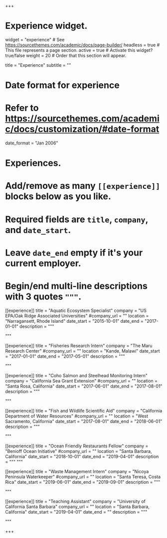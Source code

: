 +++
# Experience widget.
widget = "experience"  # See https://sourcethemes.com/academic/docs/page-builder/
headless = true  # This file represents a page section.
active = true  # Activate this widget? true/false
weight = 20  # Order that this section will appear.

title = "Experience"
subtitle = ""

# Date format for experience
#   Refer to https://sourcethemes.com/academic/docs/customization/#date-format
date_format = "Jan 2006"

# Experiences.
#   Add/remove as many `[[experience]]` blocks below as you like.
#   Required fields are `title`, `company`, and `date_start`.
#   Leave `date_end` empty if it's your current employer.
#   Begin/end multi-line descriptions with 3 quotes `"""`.


[[experience]]
 title = "Aquatic Ecosystem Specialist"
  company = "US EPA/Oak Ridge Associated Universities"
  #company_url = ""
  location = "Narragansett, Rhode Island"
  date_start = "2015-10-01"
  date_end = "2017-01-01"
   description = """
 
  """

[[experience]]
  title = "Fisheries Research Intern"
  company = "The Maru Research Center"
  #company_url = ""
  location = "Kande, Malawi"
  date_start = "2017-01-01"
  date_end = "2017-05-01"
   description = """
   
  """
  
[[experience]]
  title = "Coho Salmon and Steelhead Monitoring Intern"
  company = "California Sea Grant Extension"
  #company_url = ""
  location = "Santa Rosa, California"
  date_start = "2017-06-01"
  date_end = "2017-08-01"
   description = """
   
  
  """

[[experience]]
  title = "Fish and Wildlife Scientific Aid"
  company = "California Department of Water Resources"
  #company_url = ""
  location = "West Sacramento, California"
  date_start = "2017-08-01"
  date_end = "2018-06-01"
   description = """
   
  
  """

[[experience]]
  title = "Ocean Friendly Restaurants Fellow"
  company = "Benioff Ocean Initiative"
  #company_url = ""
  location = "Santa Barbara, California"
  date_start = "2018-10-01"
  date_end = "2019-04-01"
   description = """
  """

[[experience]]
  title = "Waste Management Intern"
  company = "Nicoya Peninsula Waterkeeper"
  #company_url = ""
  location = "Santa Teresa, Costa Rica"
  date_start = "2019-06-01"
  date_end = "2019-09-01"
  description = """

  """


[[experience]]
  title = "Teaching Assistant"
  company = "University of California Santa Barbara"
  company_url = ""
  location = "Santa Barbara, California"
  date_start = "2019-04-01"
  date_end = ""
  description = """
  
  """
  


+++
